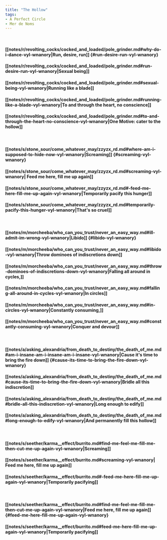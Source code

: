 ```yaml
---
title: "The Hollow"
tags:
- A Perfect Circle
- Mer de Noms
---
```

&nbsp;
#### [[notes/r/revolting_cocks/cocked_and_loaded/pole_grinder.md#why-do-i-dance-vyl-wnanory|Run, desire, run]] {#run-desire-run-vyl-wnanory}
#### [[notes/r/revolting_cocks/cocked_and_loaded/pole_grinder.md#run-desire-run-vyl-wnanory|Sexual being]]
#### [[notes/r/revolting_cocks/cocked_and_loaded/pole_grinder.md#sexual-being-vyl-wnanory|Running like a blade]]
#### [[notes/r/revolting_cocks/cocked_and_loaded/pole_grinder.md#running-like-a-blade-vyl-wnanory|To and through the heart, no conscience]]
#### [[notes/r/revolting_cocks/cocked_and_loaded/pole_grinder.md#to-and-through-the-heart-no-conscience-vyl-wnanory|One Motive: cater to the hollow]]
&nbsp;
#### [[notes/s/stone_sour/come_whatever_may/zzyzx_rd.md#where-am-i-supposed-to-hide-now-vyl-wnanory|Screaming]] {#screaming-vyl-wnanory}
#### [[notes/s/stone_sour/come_whatever_may/zzyzx_rd.md#screaming-vyl-wnanory| Feed me here, fill me up again]]
#### [[notes/s/stone_sour/come_whatever_may/zzyzx_rd.md#-feed-me-here-fill-me-up-again-vyl-wnanory|Temporarily pacify this hunger]]
#### [[notes/s/stone_sour/come_whatever_may/zzyzx_rd.md#temporarily-pacify-this-hunger-vyl-wnanory|That's so cruel]]
&nbsp;
#### [[notes/m/morcheeba/who_can_you_trust/never_an_easy_way.md#ill-admit-im-wrong-vyl-wnanory|Libido]] {#libido-vyl-wnanory}
#### [[notes/m/morcheeba/who_can_you_trust/never_an_easy_way.md#libido-vyl-wnanory|Throw dominoes of indiscretions down]]
#### [[notes/m/morcheeba/who_can_you_trust/never_an_easy_way.md#throw-dominoes-of-indiscretions-down-vyl-wnanory|Falling all around in cycles,]]
#### [[notes/m/morcheeba/who_can_you_trust/never_an_easy_way.md#falling-all-around-in-cycles-vyl-wnanory|In circles]]
#### [[notes/m/morcheeba/who_can_you_trust/never_an_easy_way.md#in-circles-vyl-wnanory|Constantly consuming,]]
#### [[notes/m/morcheeba/who_can_you_trust/never_an_easy_way.md#constantly-consuming-vyl-wnanory|Conquer and devour]]
&nbsp;
#### [[notes/a/asking_alexandria/from_death_to_destiny/the_death_of_me.md#am-i-insane-am-i-insane-am-i-insane-vyl-wnanory|Cause it's time to bring the fire down]] {#cause-its-time-to-bring-the-fire-down-vyl-wnanory}
#### [[notes/a/asking_alexandria/from_death_to_destiny/the_death_of_me.md#cause-its-time-to-bring-the-fire-down-vyl-wnanory|Bridle all this indiscretion]]
#### [[notes/a/asking_alexandria/from_death_to_destiny/the_death_of_me.md#bridle-all-this-indiscretion-vyl-wnanory|Long enough to edify]]
#### [[notes/a/asking_alexandria/from_death_to_destiny/the_death_of_me.md#long-enough-to-edify-vyl-wnanory|And permanently fill this hollow]]
&nbsp;
#### [[notes/s/seether/karma__effect/burrito.md#find-me-feel-me-fill-me-then-cut-me-up-again-vyl-wnanory|Screaming]]
#### [[notes/s/seether/karma__effect/burrito.md#screaming-vyl-wnanory| Feed me here, fill me up again]]
#### [[notes/s/seether/karma__effect/burrito.md#-feed-me-here-fill-me-up-again-vyl-wnanory|Temporarily pacifying]]
&nbsp;
#### [[notes/s/seether/karma__effect/burrito.md#find-me-feel-me-fill-me-then-cut-me-up-again-vyl-wnanory|Feed me here, fill me up again]] {#feed-me-here-fill-me-up-again-vyl-wnanory}
#### [[notes/s/seether/karma__effect/burrito.md#feed-me-here-fill-me-up-again-vyl-wnanory|Temporarily pacifying]]
